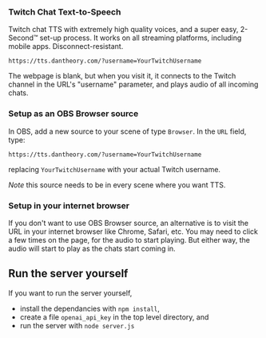 ### Twitch Chat Text-to-Speech
Twitch chat TTS with extremely high quality voices, and a super easy, 2-Second™ set-up process. It works on all streaming platforms, including mobile apps. Disconnect-resistant.

```https://tts.dantheory.com/?username=YourTwitchUsername```

The webpage is blank, but when you visit it, it connects to the Twitch channel in the URL's "username" parameter, and plays audio of all incoming chats. 

### Setup as an OBS Browser source

In OBS, add a new source to your scene of type `Browser`. In the `URL` field, type:

 ```https://tts.dantheory.com/?username=YourTwitchUsername```
 
 replacing `YourTwitchUsername` with your actual Twitch username.

*Note* this source needs to be in every scene where you want TTS.

### Setup in your internet browser
If you don't want to use OBS Browser source, an alternative is to visit the URL in your internet browser like Chrome, Safari, etc. You may need to click a few times on the page, for the audio to start playing. But either way, the audio will start to play as the chats start coming in.


## Run the server yourself
If you want to run the server yourself, 
- install the dependancies with `npm install`,
- create a file `openai_api_key` in the top level directory, and
- run the server with `node server.js`


